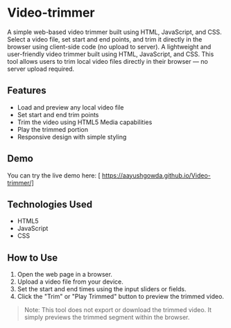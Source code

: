 # Video-trimmer
A simple web-based video trimmer built using HTML, JavaScript, and CSS. Select a video file, set start and end points, and trim it directly in the browser using client-side code (no upload to server).
A lightweight and user-friendly video trimmer built using HTML, JavaScript, and CSS. This tool allows users to trim local video files directly in their browser — no server upload required.

## Features

- Load and preview any local video file
- Set start and end trim points
- Trim the video using HTML5 Media capabilities
- Play the trimmed portion
- Responsive design with simple styling

## Demo

You can try the live demo here: [ https://aayushgowda.github.io/Video-trimmer/]

## Technologies Used

- HTML5
- JavaScript
- CSS

## How to Use

1. Open the web page in a browser.
2. Upload a video file from your device.
3. Set the start and end times using the input sliders or fields.
4. Click the "Trim" or "Play Trimmed" button to preview the trimmed video.

> Note: This tool does not export or download the trimmed video. It simply previews the trimmed segment within the browser.

